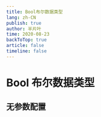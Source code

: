 ```yaml
---
title: Bool布尔数据类型
lang: zh-CN
publish: true
author: 半片叶
time: 2020-08-23
backToTop: true
article: false
timeline: false
---
```


# Bool  布尔数据类型

## 无参数配置